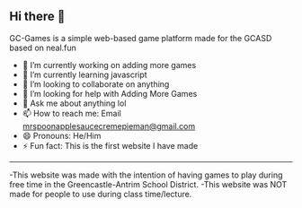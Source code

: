 ## Hi there 👋

GC-Games is a simple web-based game platform made for the GCASD based on neal.fun

- 🔭 I’m currently working on adding more games
- 🌱 I’m currently learning javascript
- 👯 I’m looking to collaborate on anything
- 🤔 I’m looking for help with Adding More Games
- 💬 Ask me about anything lol
- 📫 How to reach me: Email mrspoonapplesaucecremepieman@gmail.com
- 😄 Pronouns: He/Him
- ⚡ Fun fact: This is the first website I have made
--------------------------------------------------------------
-This website was made with the intention of having games to play during free time in the Greencastle-Antrim School District.
-This website was NOT made for people to use during class time/lecture.
